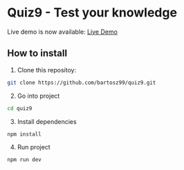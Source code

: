 # Quiz9 - Test your knowledge

Live demo is now available: <a href="https://quiz9.vercel.app/" target="_blank">Live Demo</a>


## How to install

1. Clone this repositoy:

```bash
git clone https://github.com/bartosz99/quiz9.git
```

2. Go into project

```bash
cd quiz9
```

3. Install dependencies

```bash
npm install
```

4. Run project

```bash
npm run dev
```
